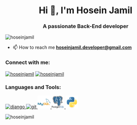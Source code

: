<h1 align="center">Hi 👋, I'm Hosein Jamil</h1>
<h3 align="center">A passionate Back-End developer</h3>

<p align="left"> <img src="https://komarev.com/ghpvc/?username=hoseinjamil&label=Profile%20views&color=0e75b6&style=flat" alt="hoseinjamil" /> </p>

- 📫 How to reach me **hoseinjamil.developer@gmail.com**

<h3 align="left">Connect with me:</h3>
<p align="left">
<a href="https://linkedin.com/in/hoseinjamil" target="blank"><img align="center" src="https://raw.githubusercontent.com/rahuldkjain/github-profile-readme-generator/master/src/images/icons/Social/linked-in-alt.svg" alt="hoseinjamil" height="30" width="40" /></a>
<a href="https://instagram.com/hoseinjamil" target="blank"><img align="center" src="https://raw.githubusercontent.com/rahuldkjain/github-profile-readme-generator/master/src/images/icons/Social/instagram.svg" alt="hoseinjamil" height="30" width="40" /></a>
</p>

<h3 align="left">Languages and Tools:</h3>
<p align="left"> <a href="https://www.djangoproject.com/" target="_blank" rel="noreferrer"> <img src="https://cdn.worldvectorlogo.com/logos/django.svg" alt="django" width="40" height="40"/> </a> <a href="https://git-scm.com/" target="_blank" rel="noreferrer"> <img src="https://www.vectorlogo.zone/logos/git-scm/git-scm-icon.svg" alt="git" width="40" height="40"/> </a> <a href="https://www.mysql.com/" target="_blank" rel="noreferrer"> <img src="https://raw.githubusercontent.com/devicons/devicon/master/icons/mysql/mysql-original-wordmark.svg" alt="mysql" width="40" height="40"/> </a> <a href="https://www.postgresql.org" target="_blank" rel="noreferrer"> <img src="https://raw.githubusercontent.com/devicons/devicon/master/icons/postgresql/postgresql-original-wordmark.svg" alt="postgresql" width="40" height="40"/> </a> <a href="https://www.python.org" target="_blank" rel="noreferrer"> <img src="https://raw.githubusercontent.com/devicons/devicon/master/icons/python/python-original.svg" alt="python" width="40" height="40"/> </a> </p>

<p><img align="center" src="https://github-readme-stats.vercel.app/api/top-langs?username=hoseinjamil&show_icons=true&locale=en&layout=compact" alt="hoseinjamil" /></p>
